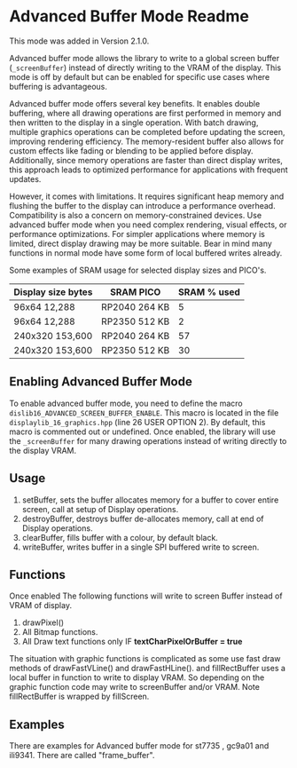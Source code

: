 # Advanced Buffer Mode Readme

This mode was added in Version 2.1.0. 

Advanced buffer mode allows the library to write to a global screen buffer (`_screenBuffer`) instead of directly writing to the VRAM of the display. This mode is off by default but can be enabled for specific use cases where buffering is advantageous.

Advanced buffer mode offers several key benefits. It enables double buffering, where all drawing operations are first performed in memory and then written to the display in a single operation. With batch drawing, multiple graphics operations can be completed before updating the screen, improving rendering efficiency. The memory-resident buffer also allows for custom effects like fading or blending to be applied before display. Additionally, since memory operations are faster than direct display writes, this approach leads to optimized performance for applications with frequent updates.

However, it comes with limitations. It requires significant heap memory and flushing the buffer to the display can introduce a performance overhead. Compatibility is also a concern on memory-constrained devices. Use advanced buffer mode when you need complex rendering, visual effects, or performance optimizations. For simpler applications where memory is limited, direct display drawing may be more suitable. Bear in mind many functions in normal
mode have some form of local buffered writes already. 

Some examples of SRAM usage for selected display sizes and PICO's. 

| Display size bytes | SRAM PICO | SRAM % used | 
| ---- | --- | --- |
| 96x64 12,288 | RP2040 264 KB| 5 | 
| 96x64 12,288 | RP2350 512 KB| 2 | 
| 240x320 153,600| RP2040 264 KB| 57| 
| 240x320 153,600| RP2350 512 KB| 30| 

## Enabling Advanced Buffer Mode

To enable advanced buffer mode, you need to define the macro `dislib16_ADVANCED_SCREEN_BUFFER_ENABLE`. This macro is located in the file `displaylib_16_graphics.hpp` (line 26 USER OPTION 2). By default, this macro is commented out or undefined. Once enabled, the library will use the `_screenBuffer` for many drawing operations instead of writing directly to the display VRAM.

## Usage

1. setBuffer, sets the buffer allocates memory for a buffer to cover entire screen, call at setup of Display operations.
2. destroyBuffer, destroys buffer de-allocates memory, call at end of Display operations.
3. clearBuffer, fills buffer with a colour, by default black.
4. writeBuffer, writes buffer in a single SPI buffered write to screen.

## Functions 

Once enabled The following functions will write to screen Buffer instead of 
VRAM of display.

1. drawPixel()
2. All Bitmap functions.
3. All Draw text functions only IF **textCharPixelOrBuffer = true** 

The situation with graphic functions is complicated as some use 
fast draw methods of drawFastVLine() and drawFastHLine().
and fillRectBuffer uses a local buffer in function to write to display VRAM.
So depending on the graphic function code may write to screenBuffer and/or VRAM. 
Note fillRectBuffer is wrapped by fillScreen.

## Examples

There are examples for Advanced buffer mode for st7735 , gc9a01 and ili9341. There are called "frame_buffer".
